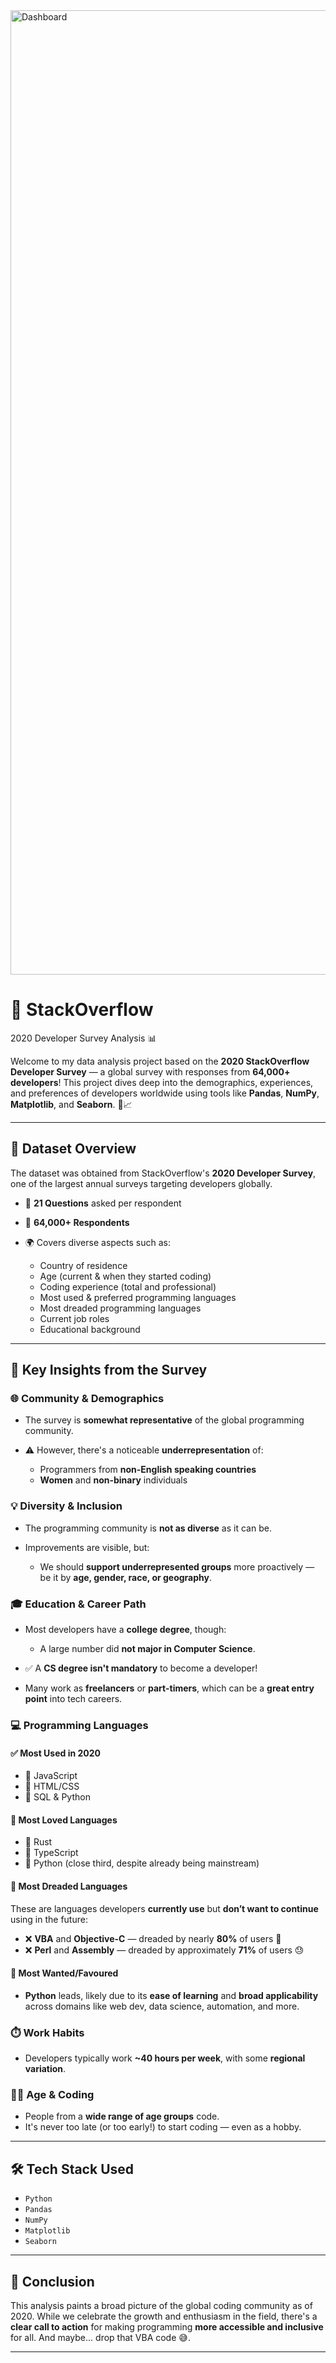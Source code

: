 
<img width="3017" height="1543" alt="Dashboard" src="https://github.com/user-attachments/assets/7b5aafec-8b02-48b3-81bb-363f1b9c698b" />


# 🧠 StackOverflow 
2020 Developer Survey Analysis 📊

Welcome to my data analysis project based on the **2020 StackOverflow Developer Survey** — a global survey with responses from **64,000+ developers**! This project dives deep into the demographics, experiences, and preferences of developers worldwide using tools like **Pandas**, **NumPy**, **Matplotlib**, and **Seaborn**. 🐍📈

---

## 📂 Dataset Overview

The dataset was obtained from StackOverflow's **2020 Developer Survey**, one of the largest annual surveys targeting developers globally.

* 🔢 **21 Questions** asked per respondent
* 👥 **64,000+ Respondents**
* 🌍 Covers diverse aspects such as:

  * Country of residence
  * Age (current & when they started coding)
  * Coding experience (total and professional)
  * Most used & preferred programming languages
  * Most dreaded programming languages
  * Current job roles
  * Educational background

---

## 🧠 Key Insights from the Survey

### 🌐 Community & Demographics

* The survey is **somewhat representative** of the global programming community.
* ⚠️ However, there's a noticeable **underrepresentation** of:

  * Programmers from **non-English speaking countries**
  * **Women** and **non-binary** individuals

### 💡 Diversity & Inclusion

* The programming community is **not as diverse** as it can be.
* Improvements are visible, but:

  * We should **support underrepresented groups** more proactively — be it by **age, gender, race, or geography**.

### 🎓 Education & Career Path

* Most developers have a **college degree**, though:

  * A large number did **not major in Computer Science**.
* ✅ A **CS degree isn't mandatory** to become a developer!
* Many work as **freelancers** or **part-timers**, which can be a **great entry point** into tech careers.

### 💻 Programming Languages

#### ✅ Most Used in 2020

* 🥇 JavaScript
* 🥈 HTML/CSS
* 🥉 SQL & Python

#### 💚 Most Loved Languages

* 🧡 Rust
* 💙 TypeScript
* 💚 Python (close third, despite already being mainstream)

#### 🚫 Most Dreaded Languages

These are languages developers **currently use** but **don’t want to continue** using in the future:

* ❌ **VBA** and **Objective-C** — dreaded by nearly **80%** of users 😬
* ❌ **Perl** and **Assembly** — dreaded by approximately **71%** of users 😓

#### 💭 Most Wanted/Favoured

* **Python** leads, likely due to its **ease of learning** and **broad applicability** across domains like web dev, data science, automation, and more.

### ⏱️ Work Habits

* Developers typically work **\~40 hours per week**, with some **regional variation**.

### 👶👴 Age & Coding

* People from a **wide range of age groups** code.
* It's never too late (or too early!) to start coding — even as a hobby.

---

## 🛠️ Tech Stack Used

* `Python`
* `Pandas`
* `NumPy`
* `Matplotlib`
* `Seaborn`

---

## 📌 Conclusion

This analysis paints a broad picture of the global coding community as of 2020. While we celebrate the growth and enthusiasm in the field, there's a **clear call to action** for making programming **more accessible and inclusive** for all. And maybe... drop that VBA code 😅.

---
